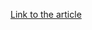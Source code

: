 [Link to the article](https://welivesecurity.com/la-es/2021/05/31/ransomware-avaddon-principales-caracteristicas/)
